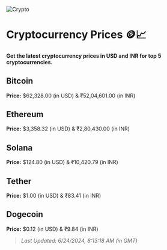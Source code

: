 
![Crypto](https://www.techguide.com.au/wp-content/uploads/2020/11/crypto3.jpeg)

# Cryptocurrency Prices 🪙📈

#### Get the latest cryptocurrency prices in USD and INR for top 5 cryptocurrencies.

## Bitcoin

**Price:** $62,328.00 (in USD) & ₹52,04,601.00 (in INR)

## Ethereum

**Price:** $3,358.32 (in USD) & ₹2,80,430.00 (in INR)

## Solana

**Price:** $124.80 (in USD) & ₹10,420.79 (in INR)

## Tether

**Price:** $1.00 (in USD) & ₹83.41 (in INR)

## Dogecoin

**Price:** $0.12 (in USD) & ₹9.84 (in INR)

> _Last Updated: 6/24/2024, 8:13:18 AM (in GMT)_
